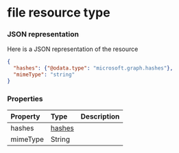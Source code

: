 # file resource type



### JSON representation

Here is a JSON representation of the resource

<!-- {
  "blockType": "resource",
  "optionalProperties": [

  ],
  "@odata.type": "microsoft.graph.file"
}-->

```json
{
  "hashes": {"@odata.type": "microsoft.graph.hashes"},
  "mimeType": "string"
}

```
### Properties
| Property	   | Type	|Description|
|:---------------|:--------|:----------|
|hashes|[hashes](hashes.md)||
|mimeType|String||

<!-- uuid: 8fcb5dbc-d5aa-4681-8e31-b001d5168d79
2015-10-25 14:57:30 UTC -->
<!-- {
  "type": "#page.annotation",
  "description": "file resource",
  "keywords": "",
  "section": "documentation",
  "tocPath": ""
}-->